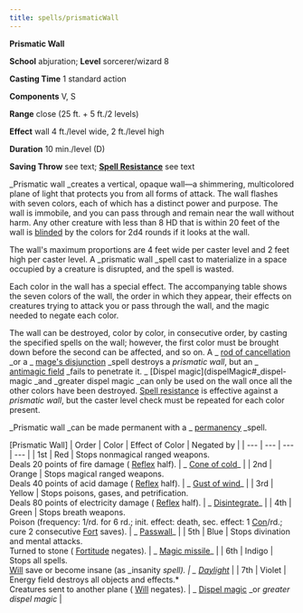 ```yaml
---
title: spells/prismaticWall
---
```

 **Prismatic Wall**

**School** abjuration; **Level** sorcerer/wizard 8

**Casting Time** 1 standard action

**Components** V, S

**Range** close (25 ft. + 5 ft./2 levels)

**Effect** wall 4 ft./level wide, 2 ft./level high

**Duration** 10 min./level (D)

**Saving Throw** see text; **[Spell Resistance](../glossary#_spell-resistance)** see text

_Prismatic wall _creates a vertical, opaque wall—a shimmering, multicolored plane of light that protects you from all forms of attack. The wall flashes with seven colors, each of which has a distinct power and purpose. The wall is immobile, and you can pass through and remain near the wall without harm. Any other creature with less than 8 HD that is within 20 feet of the wall is [blinded](../glossary#_blinded) by the colors for 2d4 rounds if it looks at the wall.

The wall's maximum proportions are 4 feet wide per caster level and 2 feet high per caster level. A _prismatic wall _spell cast to materialize in a space occupied by a creature is disrupted, and the spell is wasted.

Each color in the wall has a special effect. The accompanying table shows the seven colors of the wall, the order in which they appear, their effects on creatures trying to attack you or pass through the wall, and the magic needed to negate each color.

The wall can be destroyed, color by color, in consecutive order, by casting the specified spells on the wall; however, the first color must be brought down before the second can be affected, and so on. A _ [rod of cancellation](../magicItem_dir/rods#_rod-of-cancellation) _or a _ [mage's disjunction](mageSDisjunction#_mage-s-disjunction) _spell destroys a _prismatic wall_, but an _ [antimagic field](antimagicField#_antimagic-field) _fails to penetrate it. _ [Dispel magic](dispelMagic#_dispel-magic _and _greater dispel magic _can only be used on the wall once all the other colors have been destroyed. [Spell resistance](../glossary#_spell-resistance) is effective against a _prismatic wall_, but the caster level check must be repeated for each color present.

_Prismatic wall _can be made permanent with a _ [permanency](permanency#_permanency) _spell.

[Prismatic Wall]
| Order | Color | Effect of Color | Negated by |
| --- | --- | --- | --- |
| 1st | Red | Stops nonmagical ranged weapons.  
 Deals 20 points of fire damage ( [Reflex](../combat#_reflex) half). | _ [Cone of cold](coneOfCold#_cone-of-cold)_ |
| 2nd | Orange | Stops magical ranged weapons.  
Deals 40 points of acid damage ( [Reflex](../combat#_reflex) half). | _ [Gust of wind](gustOfWind#_gust-of-wind)_ |
| 3rd | Yellow | Stops poisons, gases, and petrification.  
Deals 80 points of electricity damage ( [Reflex](../combat#_reflex) half). | _ [Disintegrate](disintegrate#_disintegrate)_ |
| 4th | Green | Stops breath weapons.  
Poison (frequency: 1/rd. for 6 rd.; init. effect: death, sec. effect: 1 [Con](../gettingStarted#_constitution)/rd.; cure 2 consecutive [Fort](../combat#_fortitude) saves). | _ [Passwall](passwall#_passwall)_ |
| 5th | Blue | Stops divination and mental attacks.  
Turned to stone ( [Fortitude](../combat#_fortitude) negates). | _ [Magic missile](magicMissile#_magic-missile)_ |
| 6th | Indigo | Stops all spells.  
 [Will](../combat#_will) save or become insane (as _insanity _spell). | _ [Daylight](daylight#_daylight)_ |
| 7th | Violet | Energy field destroys all objects and effects.\*  
Creatures sent to another plane ( [Will](../combat#_will) negates). | _ [Dispel magic](dispelMagic#_dispel-magic) _or _greater dispel magic_ |

